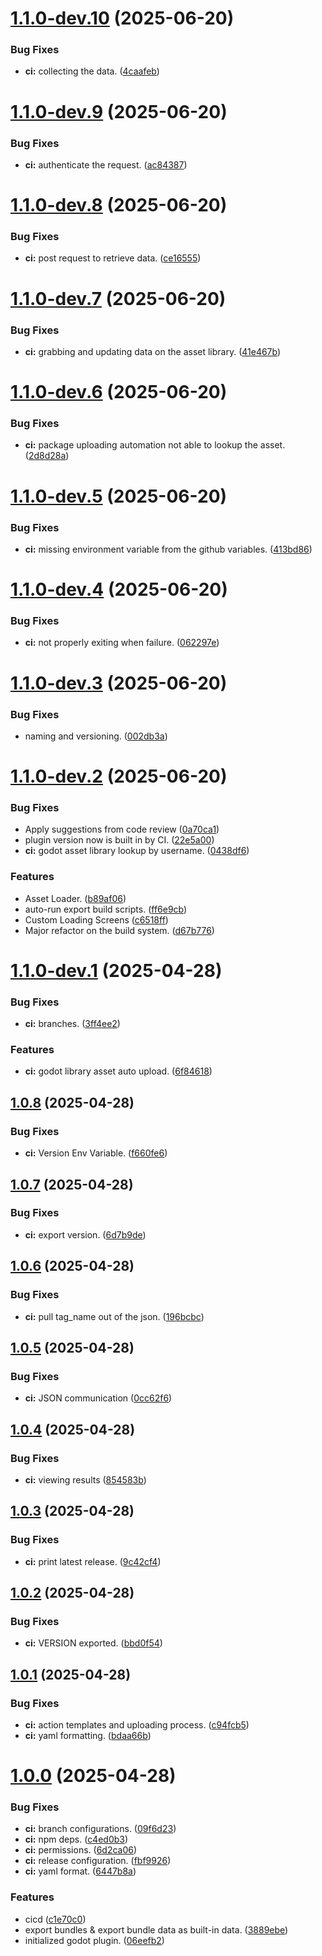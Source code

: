 # [1.1.0-dev.10](https://github.com/GDBuildSystem/GDBuildSystem/compare/v1.1.0-dev.9...v1.1.0-dev.10) (2025-06-20)


### Bug Fixes

* **ci:** collecting the data. ([4caafeb](https://github.com/GDBuildSystem/GDBuildSystem/commit/4caafebc3f1d17f557b01132f74b4f49b12fb4f6))

# [1.1.0-dev.9](https://github.com/GDBuildSystem/GDBuildSystem/compare/v1.1.0-dev.8...v1.1.0-dev.9) (2025-06-20)


### Bug Fixes

* **ci:** authenticate the request. ([ac84387](https://github.com/GDBuildSystem/GDBuildSystem/commit/ac843874d6519c09535998db325228c3327f9bef))

# [1.1.0-dev.8](https://github.com/GDBuildSystem/GDBuildSystem/compare/v1.1.0-dev.7...v1.1.0-dev.8) (2025-06-20)


### Bug Fixes

* **ci:** post request to retrieve data. ([ce16555](https://github.com/GDBuildSystem/GDBuildSystem/commit/ce165559f5f3f1b568350ac5d3a5c6b94490a371))

# [1.1.0-dev.7](https://github.com/GDBuildSystem/GDBuildSystem/compare/v1.1.0-dev.6...v1.1.0-dev.7) (2025-06-20)


### Bug Fixes

* **ci:**  grabbing and updating data on the asset library. ([41e467b](https://github.com/GDBuildSystem/GDBuildSystem/commit/41e467bc0eca278da319743a2e4eb298c6f6626d))

# [1.1.0-dev.6](https://github.com/GDBuildSystem/GDBuildSystem/compare/v1.1.0-dev.5...v1.1.0-dev.6) (2025-06-20)


### Bug Fixes

* **ci:** package uploading automation not able to lookup the asset. ([2d8d28a](https://github.com/GDBuildSystem/GDBuildSystem/commit/2d8d28ae3d2e9e980a097b9fa13827f3ea3987c7))

# [1.1.0-dev.5](https://github.com/GDBuildSystem/GDBuildSystem/compare/v1.1.0-dev.4...v1.1.0-dev.5) (2025-06-20)


### Bug Fixes

* **ci:** missing environment variable from the github variables. ([413bd86](https://github.com/GDBuildSystem/GDBuildSystem/commit/413bd866ef3c59a0f5826b29d321f03597b4329e))

# [1.1.0-dev.4](https://github.com/GDBuildSystem/GDBuildSystem/compare/v1.1.0-dev.3...v1.1.0-dev.4) (2025-06-20)


### Bug Fixes

* **ci:** not properly exiting when failure. ([062297e](https://github.com/GDBuildSystem/GDBuildSystem/commit/062297e75e00fb0d7e2e665de1bb1dc498db7070))

# [1.1.0-dev.3](https://github.com/GDBuildSystem/GDBuildSystem/compare/v1.1.0-dev.2...v1.1.0-dev.3) (2025-06-20)


### Bug Fixes

* naming and versioning. ([002db3a](https://github.com/GDBuildSystem/GDBuildSystem/commit/002db3a040eccc3d21f7bbd92a2e9ed0c18fc4b5))

# [1.1.0-dev.2](https://github.com/GDBuildSystem/GDBuildSystem/compare/v1.1.0-dev.1...v1.1.0-dev.2) (2025-06-20)


### Bug Fixes

* Apply suggestions from code review ([0a70ca1](https://github.com/GDBuildSystem/GDBuildSystem/commit/0a70ca1f406aeb76a0e394f82db414ddff67dc5e))
* plugin version now is built in by CI. ([22e5a00](https://github.com/GDBuildSystem/GDBuildSystem/commit/22e5a00d4aa665bc4480246b9ee45ab0f616ee12))
* **ci:** godot asset library lookup by username. ([0438df6](https://github.com/GDBuildSystem/GDBuildSystem/commit/0438df6418ecc974f3804b38b745db672b516d82))


### Features

* Asset Loader. ([b89af06](https://github.com/GDBuildSystem/GDBuildSystem/commit/b89af067d0d6ccf3bbf0d873492eb84f1fc4b2fe))
* auto-run export build scripts. ([ff6e9cb](https://github.com/GDBuildSystem/GDBuildSystem/commit/ff6e9cbc9ce3084e960701a1c6e13750649cc588))
* Custom Loading Screens ([c6518ff](https://github.com/GDBuildSystem/GDBuildSystem/commit/c6518ffd5e9d0ea25403b0e56bdd5e5dccd5e50a))
* Major refactor on the build system. ([d67b776](https://github.com/GDBuildSystem/GDBuildSystem/commit/d67b776e419ac11ea9d5932d52154ea8c3a01e88))

# [1.1.0-dev.1](https://github.com/GDBuildSystem/GDBuildSystem/compare/v1.0.8...v1.1.0-dev.1) (2025-04-28)


### Bug Fixes

* **ci:** branches. ([3ff4ee2](https://github.com/GDBuildSystem/GDBuildSystem/commit/3ff4ee23ade049ca29546f3277496366f2095b5f))


### Features

* **ci:** godot library asset auto upload. ([6f84618](https://github.com/GDBuildSystem/GDBuildSystem/commit/6f84618df473feed3eb4e27c4b7ec23d79d903c5))

## [1.0.8](https://github.com/GDBuildSystem/GDBuildSystem/compare/v1.0.7...v1.0.8) (2025-04-28)


### Bug Fixes

* **ci:** Version Env Variable. ([f660fe6](https://github.com/GDBuildSystem/GDBuildSystem/commit/f660fe6cd4d6fd3767e21ea3b28041ec8cbed3b4))

## [1.0.7](https://github.com/GDBuildSystem/GDBuildSystem/compare/v1.0.6...v1.0.7) (2025-04-28)


### Bug Fixes

* **ci:** export version. ([6d7b9de](https://github.com/GDBuildSystem/GDBuildSystem/commit/6d7b9de2635437e485d19642c0fceec99dcc92de))

## [1.0.6](https://github.com/GDBuildSystem/GDBuildSystem/compare/v1.0.5...v1.0.6) (2025-04-28)


### Bug Fixes

* **ci:** pull tag_name out of the json. ([196bcbc](https://github.com/GDBuildSystem/GDBuildSystem/commit/196bcbc2affb23bd8b2728a42c6678c5f1944fa9))

## [1.0.5](https://github.com/GDBuildSystem/GDBuildSystem/compare/v1.0.4...v1.0.5) (2025-04-28)


### Bug Fixes

* **ci:** JSON communication ([0cc62f6](https://github.com/GDBuildSystem/GDBuildSystem/commit/0cc62f69759c67079d3e3a419acb0cb42fb884c7))

## [1.0.4](https://github.com/GDBuildSystem/GDBuildSystem/compare/v1.0.3...v1.0.4) (2025-04-28)


### Bug Fixes

* **ci:** viewing results ([854583b](https://github.com/GDBuildSystem/GDBuildSystem/commit/854583be08400211317ae6c89447431ad7eb159e))

## [1.0.3](https://github.com/GDBuildSystem/GDBuildSystem/compare/v1.0.2...v1.0.3) (2025-04-28)


### Bug Fixes

* **ci:** print latest release. ([9c42cf4](https://github.com/GDBuildSystem/GDBuildSystem/commit/9c42cf4caaed85797accc6975d42e9fd2af57604))

## [1.0.2](https://github.com/GDBuildSystem/GDBuildSystem/compare/v1.0.1...v1.0.2) (2025-04-28)


### Bug Fixes

* **ci:** VERSION exported. ([bbd0f54](https://github.com/GDBuildSystem/GDBuildSystem/commit/bbd0f54503b8c704d255516b62d69898dfc488c4))

## [1.0.1](https://github.com/GDBuildSystem/GDBuildSystem/compare/v1.0.0...v1.0.1) (2025-04-28)


### Bug Fixes

* **ci:** action templates and uploading process. ([c94fcb5](https://github.com/GDBuildSystem/GDBuildSystem/commit/c94fcb54ae0f96d91d22971868d8f258e6439ce0))
* **ci:** yaml formatting. ([bdaa66b](https://github.com/GDBuildSystem/GDBuildSystem/commit/bdaa66bf5b8eaecc41613e5d0225e54915425ac6))

# [1.0.0](https://github.com/GDBuildSystem/GDBuildSystem/compare/...v1.0.0) (2025-04-28)


### Bug Fixes

* **ci:** branch configurations. ([09f6d23](https://github.com/GDBuildSystem/GDBuildSystem/commit/09f6d234554d1267debaf1397b2c17fcc373ea23))
* **ci:** npm deps. ([c4ed0b3](https://github.com/GDBuildSystem/GDBuildSystem/commit/c4ed0b3763239e2ec5a794038d3f4d29f0ad6621))
* **ci:** permissions. ([6d2ca06](https://github.com/GDBuildSystem/GDBuildSystem/commit/6d2ca06f633c29c2f74fcc07aeaa851a586436d7))
* **ci:** release configuration. ([fbf9926](https://github.com/GDBuildSystem/GDBuildSystem/commit/fbf9926821c929b99e440cd1586a4155050bd047))
* **ci:** yaml format. ([6447b8a](https://github.com/GDBuildSystem/GDBuildSystem/commit/6447b8a6ae955dd728f08c8b94a4a594aa7f23d6))


### Features

* cicd ([c1e70c0](https://github.com/GDBuildSystem/GDBuildSystem/commit/c1e70c0a9aef58f5de8453f5aa397e860a65e476))
* export bundles & export bundle data as built-in data. ([3889ebe](https://github.com/GDBuildSystem/GDBuildSystem/commit/3889ebedf7316497225ef9d7299716fd74fddf52))
* initialized godot plugin. ([06eefb2](https://github.com/GDBuildSystem/GDBuildSystem/commit/06eefb236a45c51dba5658c49e437ff70210f14c))
